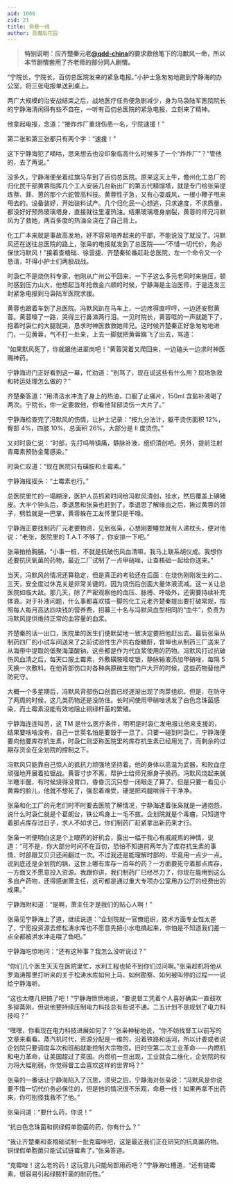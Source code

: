 ```yaml
---
aid: 1008
zid: 21
title: 命悬一线
author: 恶魔后花园
---
```


> **特别说明：应齐楚秦元老[@qdd-china](https://www.zhihu.com/people/4d13c6a5c9067be649cf03609c77949c)的要求救他笔下的冯默风一命，所以本节剧情套用了齐老师的部分同人剧情。**

“宁院长，宁院长，百仞总医院发来的紧急电报。”小护士急匆匆地跑到宁静海的办公室，将三张电报单送到桌上。

两广大规模的治安战结束之后，战地医疗任务便急剧减少，身为马袅陆军医院院长的宁静海清闲得有些不自在，一听有百仞总医院的紧急电报，立刻来了精神。

他拿起电报，念道：“接炸炸厂重烧伤患一名，宁院速援！”

第二张和第三张都只有两个字：“速援！”

这下宁静海犯了嘀咕，思来想去也没印象临高什么时候多了一个“炸炸厂”？“管他的，去了再说。”

没多久，宁静海便坐着红旗马车到了百仞总医院。原来这天上午，儋州化工总厂的归化民干部黄蓉指挥几个工人安装几台新出厂的第五代精馏塔，就是专门给张枭提炼萘、菲、蒽的那个六蛇管高科技。黄蓉性子急，又有心耍威风，一根小鞭子甩来甩去的。设备装好，开始装料试产。几个归化民一心想逃，只求速度，不求质量，都没好好预热玻璃塔身，直接就往里灌热油。结果玻璃塔身崩裂，黄蓉的师兄冯默风为了救她，两百多度的热油全浇在了自己背上。

化工厂本来就是事故高发地，好不容易培养起来的干部，不能说没了就没了。冯默风还在送往总医院的路上，张枭的电报就发到了总医院——“不惜一切代价，务必保住冯默风！”接着查梧础、徐营捷、齐楚秦轮番赶赴总医院，左一个命令又一个恳请，吓得小护士们两股战战。

时袅仁不是烧伤科专家，他刚从广州公干回来，一下子这么多元老同时来施压，顿时感到压力山大，他想起当年抢救金六顺的时候，宁静海是主治医师，于是连发三封紧急电报到马袅陆军医院求援。

黄蓉也跟着车到了总医院。冯默风趴在马车上，一边疼得直哼哼，一边还安慰黄蓉。黄蓉嚎了一路，哭得三行鼻涕两行泪。一见时院长，黄蓉哐的一声就跪下了，抱着时袅仁的大腿就哭，恳求时神医救救她师兄。这时候齐楚秦正好急匆匆地进门，一见黄蓉，气不打一处来，上去一脚就把黄蓉踹飞了出去，骂道：

“如果默风死了，你就跟他进翠岗吧！”黄蓉哭着又爬回来，一边磕头一边求时神医赐神药。

宁静海进门正好看到这一幕，忙劝道：“别骂了，现在说这些有什么用？现场急救和转运处理怎么做的？”

齐楚秦答道：“用清洁水冲洗了身上的热油，口服了止痛片，150ml 含盐补液喝了两次。宁院长，你一定要救他，你看他背部烫伤一大片了。”

宁静海检查完了冯默风的伤情，让护士记录：“按九分法计，躯干烫伤面积 12%，臀部 4%，四肢 10%，总面积 26%，大部分是 II 度烫伤。”

又对时袅仁说：“时部，先打吗啡镇痛，静脉补液，组织清创吧。另外，提前注射青霉素预防金葡感染。”

时袅仁叹道：“现在医院只有磺胺和土霉素。”

宁静海摇摇头：“土霉素也行。”

总医院里忙的一塌糊涂，医护人员抓紧时间给冯默风清创，挂水，然后覆盖上碘猪皮。大半个钟头后，季退思和张枭也赶到了。季退思了解缘由之后，揪过黄蓉的领子，劈脸就是一巴掌，黄蓉躲在工友怀里只是干嚎。

宁静海正要找制药厂元老要物资，见到张枭，心想刚要睡觉就有人递枕头，便对他说：“老张，医院里的 T.A.T 不够了，你安排一下吧。”

张枭拍拍胸脯，“小事一桩，不就是抗破伤风血清嘛，我马上联系胡仪成。我想你还要抗厌氧菌的药物，最近二厂试制了一点甲硝唑，让查梧础一起给你送来。”

当天，冯默风的情况还算稳定，但是真正的考验还在后面：在烧伤刚刚发生的二、三天，安全度过休克关是非常关键的。因为烧伤后创面大量体液流减。这一关让总医院如临大敌。那几天，除了严密观察他的血压、脉搏、呼吸外，还需要持续补充体液。对于补液问题，什么事都喜欢插一脚的化工元老齐楚秦提出要打破常规，按照每人每月高达四块钱的营养费，招募三十名与冯默风血型相同的“血牛”，负责为冯默风提供维持正常的血容量的血浆。

齐楚秦的话一出口，医院里的医生们便默契地一致决定要把他赶出去。最后张枭从制药四厂的小试车间送来了之前试验性生产的右旋糖酐，曾坤也从制药三厂送来了从海带中提取的低聚海藻酸钠，这些都是作为代血浆使用的药物。冯默风打过抗破伤风血清之后，每天口服土霉素，外敷磺胺嘧啶银，静脉输液添加甲硝唑，每隔 5 天换一次敷料。在他背部伤口对各种病原微生物门户大开的时候，这些药物替他严防死守。

大概一个多星期后，冯默风背部伤口创面已经逐渐出现了肉芽组织。但是，在防守了两周的时候，这几类药物还是没防住。长时间使用甲硝唑诱发了白色念珠菌感染，而土霉素没能有效地阻止铜绿杆菌的繁殖。

宁静海连连叫苦，这 TM 是什么医疗条件，明明是时袅仁发电报让他来支援的，结果要啥啥没有，自己一世英名怕是要毁于一旦了。只要一碰到时袅仁，宁静海便要向他要库存抗生素，时袅仁则坚称医院里的库存抗生素已经用光了，而剩余的过期存货全在企划院的控制之下。

冯默风只能靠自己惊人的抵抗力顽强地坚持着。他的身体以高温为武器，和败血症顽强地开展着拉锯战。黄蓉寸步不离，帮护士给师兄擦身子换药。冯默风烧起来就半睡半醒，有时候烧得没胃口，昏昏沉沉只想一闭眼走了算了。但是只要一看见小黄蓉的脸儿，他就不想死了，强忍着难受，硬是把鸡腿啃得干干净净。

张枭和化工厂的元老们时不时要去医院了解情况，宁静海逮着张枭就是一通抱怨，说什么时袅仁就是个葛朗台，铁公鸡身上一毛不拔。企划院就是个毒瘤，只知道守着那点库存过日子，求人不如求己，你们制药厂赶紧拿出新药来才行。

张枭一听便明白这是个上眼药的好机会，露出一幅于我心有戚戚焉的神情，说道：“可不是，你大部分时间不在百仞，恐怕不知道前两年为了库存抗生素的事情，时部跟艾贝贝还闹翻过一次。不过我还是能理解时部的，毕竟用一点少一点。说到底还是企划院的锅，这世上哪有库存一百年的药？一方面要死守着那点库存，一方面又不愿意投入资源。我跟你讲，我们制药厂已经尽力了，你现在能用到这么多自产药物，还得感谢萧主任，这可都是通过重大专项办公室用办公厅的经费出的成果。”

宁静海附和道：“是啊，萧主任才是我们的贴心人啊！”

张枭见宁静海上了道，继续说道：“企划院就一官僚组织，技术方面专业性太差了，宁愿投资源去修松涛水库也不愿意先把小水电搞起来，你怕是不知道我们差一点全都被洪水冲走喂了鱼吧。”

宁静海吃惊地问：“还有这种事？我怎么没听说过？”

“你们几个医生天天在医院里忙，水利工程也轮不到你们过问啊。”张枭趁机将他从罗海涛那里打听来的关于松涛水库如何上马、如何勘察、如何被叫停的过程一一说给宁静海听。

“这也太瞎几把搞了吧！”宁静海愤愤地说，“要说督工凭着个人喜好确实一直鼓吹多铆蒸刚，但说他要持续压制电力科技总有些说不通。二五计划不是规划了电力科技吗？”

“嘿嘿，你看现在电力科技进展如何了？”张枭神秘地说，“你不妨找督工以前写的文章来看看。蒸汽机时代，资源分配是一维的，沿着铁路和运河，所以计委或者说企划院只要调度车次和班船就能控制大宗物资。旧时空第二次工业革命——内燃机和电力革命，让美国超过了英国。内燃机一旦出现，工业就会二维化，企划院的权力将大幅削弱，你觉得督工会喜欢这样的世界吗？”

张枭的一番话让宁静海陷入了沉思，须臾之后，宁静海对张枭说：“冯默风是你说要不惜一切代价务必保住的，但是他的情况很不乐观，命悬一线！如果再拿不出药来，你可别怪我救不了他。”

张枭问道：“要什么药，你说！”

“抗白色念珠菌和铜绿假单胞菌的药，你有什么？”

“我让齐楚秦和查梧础试制一批克霉唑吧，这是最近我们正在研究的抗真菌药物。铜绿假单胞菌只能试试链霉素了。”张枭答道。

“克霉唑！这么老的药！这玩意儿只能局部用药吧？”宁静海吐槽道，“还有链霉素，很容易引起绿脓杆菌的耐药性。”
